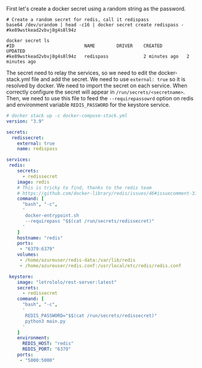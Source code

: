 First let's create a docker secret using a random string as the password.

```shell
# Create a random secret for redis, call it redispass
base64 /dev/urandom | head -c16 | docker secret create redispass -
#ke89wstkead2vbvj8g4s8l94z

docker secret ls
#ID                          NAME        DRIVER    CREATED         UPDATED
#ke89wstkead2vbvj8g4s8l94z   redispass             2 minutes ago   2 minutes ago
```

The secret need to relay the services, so we need to edit the docker-stack.yml file and add the secret.
We need to use `external: true` so it is resolved by docker. We need to import the secret on each 
service. When correctly configure the secret will appear in `/run/secrets/<secretname>`. Then, we need
to use this file to feed the `--requirepassowrd` option on redis and environment variable `REDIS_PASSWORD`
for the keystore service.

```yaml
# docker stack up -c docker-compose-stack.yml
version: "3.9"

secrets:
  redissecret:
    external: true
    name: redispass

services:
 redis:
    secrets:
      - redissecret
    image: redis
    # This is tricky to find, thanks to the redis team
    # https://github.com/docker-library/redis/issues/46#issuecomment-335326234
    command: [
      "bash", "-c",
      '
       docker-entrypoint.sh
       --requirepass "$$(cat /run/secrets/redissecret)"
      '
    ]
    hostname: "redis"
    ports:
     - "6379:6379"
    volumes:
     - /home/azureuser/redis-data:/var/lib/redis
     - /home/azureuser/redis.conf:/usr/local/etc/redis/redis.conf

 keystore:
    image: "letrololo/rest-server:latest"
    secrets:
      - redissecret
    command: [
      "bash", "-c",
      '
       REDIS_PASSWORD="$$(cat /run/secrets/redissecret)"
       python3 main.py
      '
    ]
    environment:
      REDIS_HOST: "redis"
      REDIS_PORT: "6379"
    ports:
     - "5000:5000"
```
